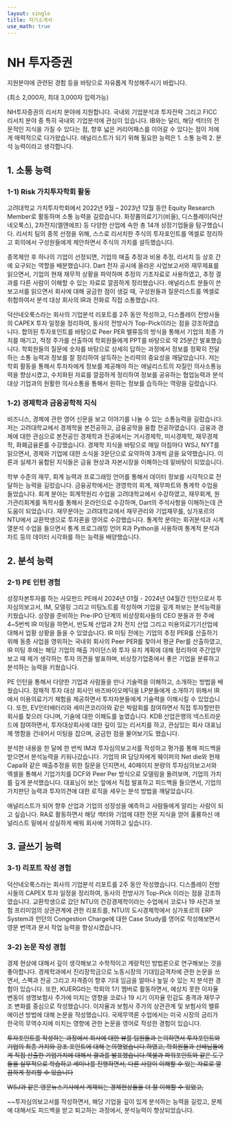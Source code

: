 ```yaml
---
layout: single
title: 자기소개서
use_math: true
---
```

# NH 투자증권

지원분야에 관련된 경험 등을 바탕으로 자유롭게 작성해주시기 바랍니다. 

(최소 2,000자, 최대 3,000자 입력가능)


NH투자증권의 리서치 분야에 지원합니다. 국내외 기업분석과 투자전략 그리고 FICC 리서치 분야 중 특히 국내외 기업분석에 관심이 있습니다. IB와는 달리, 해당 섹터의 전문적인 지식을 가질 수 있다는 점, 향후 넓은 커리어패스를 이어갈 수 있다는 점이 저에게 매력적으로 다가왔습니다. 애널리스트가 되기 위해 필요한 능력은 1. 소통 능력 2. 분석 능력이라고 생각합니다.

## 1. 소통 능력

### 1-1) Risk 가치투자학회 활동

고려대학교 가치투자학회에서 2022년 9월 – 2023년 12월 동안 Equity Research Member로 활동하며 소통 능력을 길렀습니다. 화장품의료기기(비올), 디스플레이(덕산네오룩스), 2차전지(엘앤에프) 등 다양한 산업에 속한 총 14개 상장기업들을 탐구했습니다. 리서치 팀의 종목 선정을 위해, 스스로 리서치한 주식의 투자포인트를 엑셀로 정리하고 회의에서 구성원들에게 제안하면서 주식의 가치를 설득했습니다.

종목제안 후 하나의 기업이 선정되면, 기업의 매출 추정과 비용 추정, 리서치 등 상호 간에 요구되는 역할을 배분했습니다. Dart 전자 공시에 올라온 사업보고서와 재무제표를 읽으면서, 기업의 현재 재무적 상황을 파악하며 추정의 기초자료로 사용하였고, 추정 결과를 다른 사람이 이해할 수 있는 자료로 깔끔하게 정리했습니다. 애널리스트 분들이 쓴 보고서를 읽으면서 회사에 대해 궁금한 점이 생길 때, 구성원들과 질문리스트를 엑셀로 취합하여서 분석 대상 회사의 IR과 전화로 직접 소통했습니다.

덕산네오룩스라는 회사의 기업분석 리포트를 2주 동안 작성하고, 디스플레이 전방사들의 CAPEX 투자 일정을 정리하여, 동사의 전방사가 Top-Pick이라는 점을 강조하였습니다. 합의된 투자포인트를 바탕으로 Peer PER 밸류등의 방식을 통해서 기업의 최종 가치를 매기고, 적정 주가를 산출하여 학회원들에게 PPT를 바탕으로 약 25분간 발표했습니다. 학회원들의 질문에 숫자를 바탕으로 상세히 답하는 과정에서 정보를 정확히 전달하는 소통 능력과 정보를 잘 정리하여 설득하는 논리력의 중요성을 깨달았습니다. 저는 학회 활동을 통해서 투자자에게 정보를 제공해야 하는 애널리스트의 자질인 의사소통능력을 향상시켰고, 수치화된 자료를 깔끔하게 정리하여 정보를 공유하는 협업능력과 분석 대상 기업과의 원활한 의사소통을 통해서 원하는 정보를 습득하는 역량을 길렀습니다.

### 1-2) 경제학과 금융공학적 지식

비즈니스, 경제에 관한 영어 신문을 보고 이야기를 나눌 수 있는 소통능력을 길렀습니다. 저는 고려대학교에서 경제학을 본전공하고, 금융공학을 융합 전공하였습니다. 금융과 경제에 대한 관심으로 본전공인 경제학과 전공에서는 거시경제학, 미시경제학, 재무경제학, 화폐금융론를 수강했습니다. 경제학 지식을 바탕으로 매일 아침마다 WSJ, NYT를 읽으면서, 경제와 기업에 대한 소식을 3문단으로 요약하여 3개씩 글을 요약했습니다. 이론과 실제가 융합된 지식들은 금융 현상과 자본시장을 이해하는데 밑바탕이 되었습니다.

학부 수준의 재무, 회계 능력과 프로그래밍 언어를 통해서 데이터 정보를 시각적으로 전달하는 능력을 길렀습니다. 금융공학에서는 경영학의 회계, 재무파트와 통계학 수업을 들었습니다. 회계 분야는 회계학원리 수업을 고려대학교에서 수강하였고, 재무회계, 원가관리회계를 독학사를 통해서 온라인으로 수강하며, Dart의 주석사항을 이해하는데 큰 도움이 되었습니다. 재무분야는 고려대학교에서 재무관리와 기업재무를, 싱가포르의 NTU에서 교환학생으로 투자론을 영어로 수강했습니다. 통계학 분야는 회귀분석과 시계열분석 수업을 들으면서 통계 프로그래밍 언어 R과 Python을 사용하여 통계적 분석과 차트 등의 데이터 시각화를 하는 능력을 배양했습니다.

## 2. 분석 능력

### 2-1) PE 인턴 경험

성장자본투자를 하는 사모펀드 PE에서 2024년 01월 - 2024년 04월간 인턴으로서 투자심의보고서, IM, 모델링 그리고 미팅노트를 작성하며 기업을 깊게 파보는 분석능력을 키웠습니다. 상장을 준비하는 Pre-IPO 단계의 비상장회사들의 CEO 분들과 한 주에 4~5번씩 IR 미팅을 하면서, 반도체 산업과 2차 전지 산업 그리고 미용의료기기산업에 대해서 업황 상황을 들을 수 있었습니다. IR 미팅 전에는 기업의 추정 PER를 산출하기 위해 동종 사업을 영위하는 국내외 회사의 Peer PER를 찾아서 평균 Per를 산출하였고, IR 미팅 후에는 해당 기업의 매출 가이던스와 투자 유치 계획에 대해 정리하여 주간업무보고 때 제가 생각하는 투자 의견을 발표하며, 비상장기업중에서 좋은 기업을 분류하고 분석하는 능력을 키웠습니다.

PE 인턴을 통해서 다양한 기업과 사람들을 만나 기술력을 이해하고, 소개하는 방법을 배웠습니다. 잠재적 투자 대상 회사인 바즈바이오메딕을 LP분들에게 소개하기 위해서 IR에서 미용의료기기 체험을 제공하면서 투자자분들에게 기술력을 이해시킬 수 있었습니다. 또한, EV인터배터리와 세미콘코리아와 같은 박람회를 참여하면서 직접 투자할만한 회사를 찾으러 다니며, 기술에 대한 이해도를 높였습니다. KDB 산업은행의 넥스트라운드에 참여하면서, 투자대상회사에 대한 깊이 있는 리서치를 하고, 관심있는 회사 대표님께 명함을 건네어서 미팅을 잡으며, 궁금한 점을 물어보기도 했습니다.

분석한 내용을 한 달에 한 번씩 IM과 투자심의보고서를 작성하고 평가를 통해 피드백을 받으면서 분석능력을 키워나갔습니다. 기업의 IR 담당자에게 웨이퍼의 Net die와 현재 Capa와 같은 매출추정을 위한 질문을 던지면서, 40페이지 분량의 투자심의보고서와 엑셀을 통해서 기업가치를 DCF와 Peer Per 방식으로 모델링을 돌려보며, 기업의 가치를 깊게 분석했습니다. 대표님이 보는 앞에서 직접 발표하고 피드백을 들으면서, 기업의 가치판단 능력과 투자의견에 대한 로직을 세우는 분석 방법을 깨달았습니다.

애널리스트가 되어 향후 산업과 기업의 성장성을 예측하고 사람들에게 알리는 사람이 되고 싶습니다. RA로 활동하면서 해당 섹터와 기업에 대한 전문 지식을 얻어 훌륭하신 애널리스트 밑에서 성실하게 배워 회사에 기여하고 싶습니다.
## 3. 글쓰기 능력

### 3-1) 리포트 작성 경험

덕산네오룩스라는 회사의 기업분석 리포트를 2주 동안 작성했습니다. 디스플레이 전방사들의 CAPEX 투자 일정을 정리하여, 동사의 전방사가 Top-Pick 이라는 점을 강조하였습니다. 교환학생으로 갔던 NTU의 건강경제학이라는 수업에서 코로나 19 사건과 보험 프리미엄의 상관관계에 관한 리포트를, NTU의 도시경제학에서 싱가포르의 ERP System과 런던의 Congestion Charge에 대한 Case Study를 영어로 작성해보면서 영문 번역과 문서 작업 능력을 향상시켰습니다. 

### 3-2) 논문 작성 경험

경제 현상에 대해서 깊이 생각해보고 수학적이고 계량적인 방법론으로 연구해보는 것을 좋아합니다. 경제학과에서 진리장학금으로 노동시장의 기대임금격차에 관한 논문을 쓰면서,  스펙과 전공 그리고 자격증이 향후 기대 임금을 얼마나 높일 수 있는 지 분석한 경험이 있습니다. 또한, KUERG라는 학회의 1기 멤버로 활동하면서, 예상치 못한 이자율 변동이 생명보험사 주가에 미치는 영향을 코로나 19 시기 이자율 민감도 충격과 재무구조 변화를 중심으로 작성했습니다. 이자율과 보험사 주가의 상관관계 및 보험사의 밸류에이션 방법에 대해 논문을 작성했습니다. 국제무역론 수업에서는 미국 시장의 금리가 한국의 무역수지에 미치는 영향에 관한 논문을 영어로 작성한 경험이 있습니다. 






~~투자포인트를 작성하는 과정에서 회사에 대한 뷰를 팀원들과 논의하면서 투자포인트와 기업의 최종 가치와 강조 포인트에 대해 논의했었습니다.하였고, 학회원들과 선배님들에게 직접 산출한 기업가치에 대해서 결과를 발표했습니다.엑셀과 파워포인트와 같은 도구들을 실무적으로 학습하고 세미나를 진행하면서, 다른 사람이 이해할 수 있는 자료로 깔끔하게 정리할 수 있습니다~~


~~WSJ과 같은 영문뉴스기사에서 게재되는 경제현상들을 더 잘 이해할 수 있었고,~~


~~투자심의보고서를 작성하면서, 해당 기업을 깊이 있게 분석하는 능력을 길렀고, 문체에 대해서도 피드백을 받고 퇴고하는 과정에서, 분석능력이 향상되었습니다.
